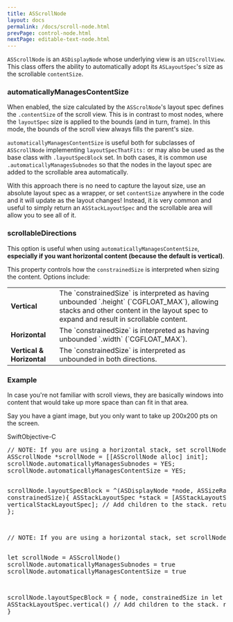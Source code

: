 ```yaml
---
title: ASScrollNode
layout: docs
permalink: /docs/scroll-node.html
prevPage: control-node.html
nextPage: editable-text-node.html
---
```


`ASScrollNode` is an `ASDisplayNode` whose underlying view is an `UIScrollView`. This class offers the ability to automatically adopt its `ASLayoutSpec`'s size as the scrollable `contentSize`. 

### automaticallyManagesContentSize

When enabled, the size calculated by the `ASScrolNode`'s layout spec defines the `.contentSize` of the scroll view. This is in contrast to most nodes, where the `layoutSpec` size is applied to the bounds (and in turn, frame). In this mode, the bounds of the scroll view always fills the parent's size. 

`automaticallyManagesContentSize` is useful both for subclasses of `ASScrollNode` implementing `layoutSpecThatFits:` or may also be used as the base class with `.layoutSpecBlock` set. In both cases, it is common use `.automaticallyManagesSubnodes` so that the nodes in the layout spec are added to the scrollable area automatically. 

With this approach there is no need to capture the layout size, use an absolute layout spec as a wrapper, or set `contentSize` anywhere in the code and it will update as the layout changes! Instead, it is very common and useful to simply return an `ASStackLayoutSpec` and the scrollable area will allow you to see all of it. 

### scrollableDirections 

This option is useful when using `automaticallyManagesContentSize`, <b>especially if you want horizontal content (because the default is vertical)</b>.

This property controls how the `constrainedSize` is interpreted when sizing the content. Options include:

<table style="width:100%" class = "paddingBetweenCols">
  <tr>
    <td><b>Vertical</b></td>
    <td>The `constrainedSize` is interpreted as having unbounded `.height` (`CGFLOAT_MAX`), allowing stacks and other content in the layout spec to expand and result in scrollable content.</td> 
  </tr>
  <tr>
    <td><b>Horizontal</b></td>
    <td>The `constrainedSize` is interpreted as having unbounded `.width` (`CGFLOAT_MAX`).</td> 
  </tr>
  <tr>
    <td><b>Vertical & Horizontal</b></td>
    <td>The `constrainedSize` is interpreted as unbounded in both directions.</td>
  </tr>
</table>

### Example

In case you're not familiar with scroll views, they are basically windows into content that would take up more space than can fit in that area.

Say you have a giant image, but you only want to take up 200x200 pts on the screen.

<div class = "highlight-group">
<span class="language-toggle"><a data-lang="swift" class="swiftButton">Swift</a><a data-lang="objective-c" class = "active objcButton">Objective-C</a></span>

<div class = "code">
<pre lang="objc" class="objcCode">
// NOTE: If you are using a horizontal stack, set scrollNode.scrollableDirections.
ASScrollNode *scrollNode = [[ASScrollNode alloc] init];
scrollNode.automaticallyManagesSubnodes = YES;
scrollNode.automaticallyManagesContentSize = YES;

scrollNode.layoutSpecBlock = ^(ASDisplayNode *node, ASSizeRange constrainedSize){
  ASStackLayoutSpec *stack = [ASStackLayoutSpec verticalStackLayoutSpec];
  // Add children to the stack.
  return stack;
};

</pre>
<pre lang="swift" class = "swiftCode hidden">
// NOTE: If you are using a horizontal stack, set scrollNode.scrollableDirections.

let scrollNode = ASScrollNode()
scrollNode.automaticallyManagesSubnodes = true
scrollNode.automaticallyManagesContentSize = true

scrollNode.layoutSpecBlock = { node, constrainedSize in
  let stack = ASStackLayoutSpec.vertical()
  // Add children to the stack.
  return stack
}

</pre>
</div>
</div>
